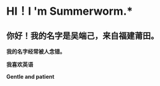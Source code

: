 # HI！I 'm Summerworm.*
## 你好！我的名字是吴端己，来自福建莆田。
   **我的名字经常被人念错。**
   
   **我喜欢英语**
   
   **Gentle and patient**
